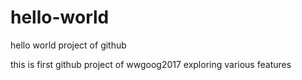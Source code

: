 # hello-world
hello world project of github

this is first github project of wwgoog2017
exploring various features
